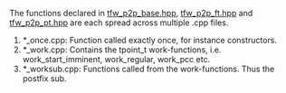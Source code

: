 The functions declared in [tfw_p2p_base.hpp](../../../../include/dectnrp/upper/p2p/tfw_p2p_base.hpp), [tfw_p2p_ft.hpp](../../../../include/dectnrp/upper/p2p/tfw_p2p_ft.hpp) and [tfw_p2p_pt.hpp](../../../../include/dectnrp/upper/p2p/tfw_p2p_pt.hpp) are each spread across multiple .cpp files.

1. *_once.cpp:      Function called exactly once, for instance constructors.
2. *_work.cpp:      Contains the tpoint_t work-functions, i.e. work_start_imminent, work_regular, work_pcc etc.
2. *_worksub.cpp:   Functions called from the work-functions. Thus the postfix sub.
